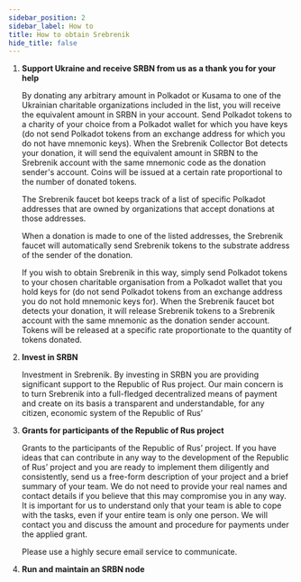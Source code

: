 ```yaml
---
sidebar_position: 2
sidebar_label: How to
title: How to obtain Srebrenik
hide_title: false
---
```


1. **Support Ukraine and receive SRBN from us as a thank you for your help**

   By donating any arbitrary amount in Polkadot or Kusama to one of the Ukrainian charitable organizations included in the list, you will receive the equivalent amount in SRBN in your account. Send Polkadot tokens to a charity of your choice from a Polkadot wallet for which you have keys (do not send Polkadot tokens from an exchange address for which you do not have mnemonic keys). When the Srebrenik Collector Bot detects your donation, it will send the equivalent amount in SRBN to the Srebrenik account with the same mnemonic code as the donation sender's account. Coins will be issued at a certain rate proportional to the number of donated tokens.

   The Srebrenik faucet bot keeps track of a list of specific Polkadot addresses that are owned by organizations that accept donations at those addresses.

   When a donation is made to one of the listed addresses, the Srebrenik faucet will automatically send Srebrenik tokens to the substrate address of the sender of the donation.

   If you wish to obtain Srebrenik in this way, simply send Polkadot tokens to your chosen charitable organisation from a Polkadot wallet that you hold keys for (do not send Polkadot tokens from an exchange address you do not hold mnemonic keys for). When the Srebrenik faucet bot detects your donation, it will release Srebrenik tokens to a Srebrenik account with the same mnemonic as the donation sender account. Tokens will be released at a specific rate proportionate to the quantity of tokens donated.

2. **Invest in SRBN**

   Investment in Srebrenik. By investing in SRBN you are providing significant support to the Republic of Rus project. Our main concern is to turn Srebrenik into a full-fledged decentralized means of payment and create on its basis a transparent and understandable, for any citizen, economic system of the Republic of Rus’

3. **Grants for participants of the Republic of Rus project**

   Grants to the participants of the Republic of Rus’ project. If you have ideas that can contribute in any way to the development of the Republic of Rus’ project and you are ready to implement them diligently and consistently, send us a free-form description of your project and a brief summary of your team. We do not need to provide your real names and contact details if you believe that this may compromise you in any way. It is important for us to understand only that your team is able to cope with the tasks, even if your entire team is only one person. We will contact you and discuss the amount and procedure for payments under the applied grant.

   Please use a highly secure email service to communicate.

4. **Run and maintain an SRBN node**

